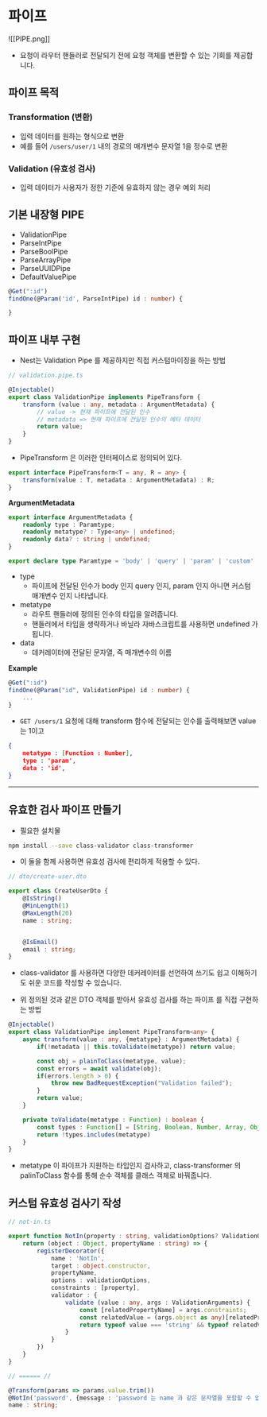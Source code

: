 
# 파이프
![[PIPE.png]]
- 요청이 라우터 핸들러로 전달되기 전에 요청 객체를 변환할 수 있는 기회를 제공합니다.

## 파이프 목적 

### Transformation (변환)

- 입력 데이터를 원하는 형식으로 변환
- 예를 들어 `/users/user/1` 내의 경로의 매개변수 문자열 1을 정수로 변환

### Validation (유효성 검사)

- 입력 데이터가 사용자가 정한 기준에 유효하지 않는 경우 예외 처리


## 기본 내장형 PIPE

- ValidationPipe
- ParseIntPipe
- ParseBoolPipe
- ParseArrayPipe
- ParseUUIDPipe
- DefaultValuePipe

```typescript
@Get(":id")
findOne(@Param('id', ParseIntPipe) id : number) {

}
```

## 파이프 내부 구현

- Nest는 Validation Pipe 를 제공하지만 직접 커스텀마이징을 하는 방법

```typescript
// validation.pipe.ts

@Injectable()
export class ValidationPipe implements PipeTransform {
	transform (value : any, metadata : ArgumentMetadata) {
		// value -> 현재 파이프에 전달된 인수
		// metadata => 현재 파이프에 전달된 인수의 메타 데이터 
		return value;
	}
}


```

- PipeTransform 은 이러한 인터페이스로 정의되어 있다. 
```typescript
export interface PipeTransform<T = any, R = any> {
	transform(value : T, metadata : ArgumentMetadata) : R;
}
```

**ArgumentMetadata**
```typescript
export interface ArgumentMetadata {
	readonly type : Paramtype;
	readonly metatype? : Type<any> | undefined;
	readonly data? : string | undefined;
}

export declare type Paramtype = 'body' | 'query' | 'param' | 'custom'
```
- type
	- 파이프에 전달된 인수가 body 인지 query 인지, param 인지 아니면 커스텀 매개변수 인지 나타냅니다.
- metatype
	- 라우트 핸들러에 정의된 인수의 타입을 알려줍니다.
	- 핸들러에서 타입을 생략하거나 바닐라 자바스크립트를 사용하면 undefined 가 됩니다.
- data
	- 데커레이터에 전달된 문자열, 즉 매개변수의 이름

**Example**
```typescript
@Get(":id")
findOne(@Param("id", ValidationPipe) id : number) {
	...
}
```
- `GET /users/1` 요청에 대해 transform 함수에 전달되는 인수를 출력해보면 value는 1이고
```json
{
	metatype : [Function : Number],
	type : 'param',
	data : 'id',
}
```

---
## 유효한 검사 파이프 만들기

- 필요한 설치물
```bash
npm install --save class-validator class-transformer
```
-  이 둘을 함께 사용하면 유효성 검사에 편리하게 적용할 수 있다.

```typescript
// dto/create-user.dto

export class CreateUserDto {
	@IsString()
	@MinLength(1)
	@MaxLength(20)
	name : string;


	@IsEmail()
	email : string;
}
```
- class-validator 를 사용하면 다양한 데커레이터를 선언하여 쓰기도 쉽고 이해하기도 쉬운 코드를 작성할 수 있습니다.

- 위 정의된 것과 같은 DTO 객체를 받아서 유효성 검사를 하는 파이프 를 직접 구현하는 방법
```typescript
@Injectable()
export class ValidationPipe implement PipeTransform<any> {
	async transform(value : any, {metatype} : ArgumentMetadata) {
		if(!metadata || this.toValidate(metatype)) return value;

		const obj = plainToClass(metatype, value);
		const errors = await validate(obj);
		if(errors.length > 0) {
			throw new BadRequestException("Validation failed");
		}
		return value;
	}

	private toValidate(metatype : Function) : boolean {
		const types : Function[] = [String, Boolean, Number, Array, Object];
		return !types.includes(metatype)
	}
}
```

- metatype 이 파이프가 지원하는 타입인지 검사하고, class-transformer 의 palinToClass 함수를 통해 순수 객체를 클래스 객체로 바꿔줍니다.

## 커스텀 유효성 검사기 작성

```typescript
// not-in.ts

export function NotIn(property : string, validationOptions? ValidationOptions) {
	return (object : Object, propertyName : string) => {
		registerDecorator({
			name : 'NotIn',
			target : object.constructor,
			propertyName,
			options : validationOptions,
			constraints : [property],
			validator : {
				validate (value : any, args : ValidationArguments) {
					const [relatedPropertyName] = args.constraints;
					const relatedValue = (args.object as any)[relatedPropertyName];
					return typeof value === 'string' && typeof relatedValue === 'string' && !relatedValue.includes(value);
				}
			}
		})
	}
}

// ====== //

@Transform(params => params.value.trim())
@NotIn('password', {message : 'password 는 name 과 같은 문자열을 포함할 수 없습니다.'})
name : string;

```